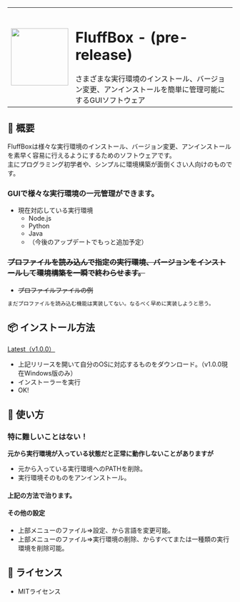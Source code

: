 <table>
  <tr>
    <td>
      <img src="https://github.com/user-attachments/assets/aa1b8801-b5e9-418a-bd7c-57336bb9dca1" width="128">
    </td>
    <td>
      <h1>
        FluffBox - (pre-release)
      </h1>
      さまざまな実行環境のインストール、バージョン変更、アンインストールを簡単に管理可能にするGUIソフトウェア
    </td>
  </tr>
</table>

## 🌟 概要

FluffBoxは様々な実行環境のインストール、バージョン変更、アンインストールを素早く容易に行えるようにするためのソフトウェアです。<br>
主にプログラミング初学者や、シンプルに環境構築が面倒くさい人向けのものです。

### GUIで様々な実行環境の一元管理ができます。
- 現在対応している実行環境
  - Node.js
  - Python
  - Java
  - （今後のアップデートでもっと追加予定）

### ~~プロファイルを読み込んで指定の実行環境、バージョンをインストールして環境構築を一瞬で終わらせます。~~
- ~~プロファイルファイルの例~~
```markdown
まだプロファイルを読み込む機能は実装してない。なるべく早めに実装しようと思う。
```

## 📦 インストール方法

[Latest（v1.0.0）](https://github.com/yh2237/FluffBox/releases/tag/v1.0.0)<br>
- 上記リリースを開いて自分のOSに対応するものをダウンロード。（v1.0.0現在Windows版のみ）
- インストーラーを実行
- OK!

## 🚀 使い方

### __特に難しいことはない！__

__元から実行環境が入っている状態だと正常に動作しないことがありますが__<br>
- 元から入っている実行環境へのPATHを削除。
- 実行環境そのものをアンインストール。<br>

#### __上記の方法で治ります。__

#### __その他の設定__
- 上部メニューのファイル⇒設定、から言語を変更可能。
- 上部メニューのファイル⇒実行環境の削除、からすべてまたは一種類の実行環境を削除可能。

## 📜 ライセンス
- MITライセンス
